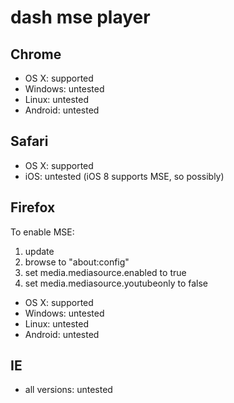 # dash mse player


## Chrome

* OS X: supported
* Windows: untested
* Linux: untested
* Android: untested


## Safari

* OS X: supported
* iOS: untested (iOS 8 supports MSE, so possibly)


## Firefox

To enable MSE:

1. update
2. browse to "about:config"
3. set media.mediasource.enabled to true
4. set media.mediasource.youtubeonly to false

* OS X: supported
* Windows: untested
* Linux: untested
* Android: untested


## IE

* all versions: untested
